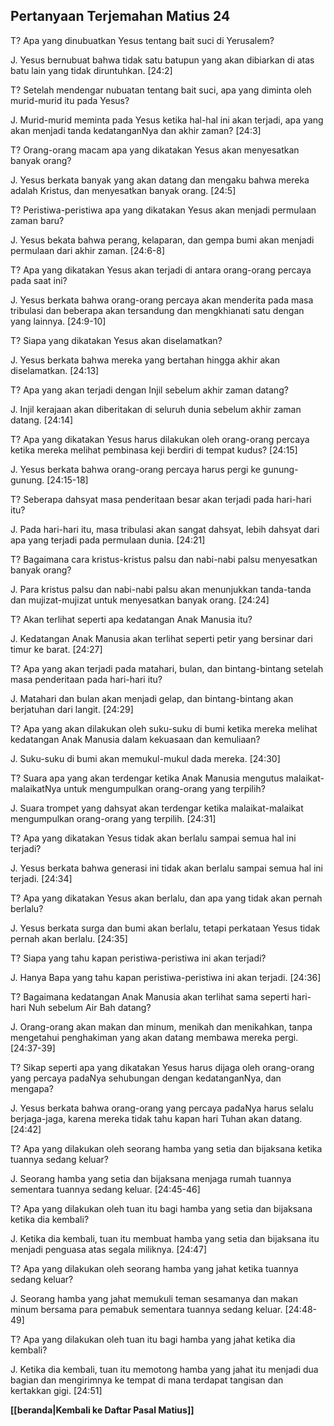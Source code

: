 ## Pertanyaan Terjemahan Matius 24 ##

T? Apa yang dinubuatkan Yesus tentang bait suci di Yerusalem?

J. Yesus bernubuat bahwa tidak satu batupun yang akan dibiarkan di atas batu lain yang tidak diruntuhkan. [24:2]

T? Setelah mendengar nubuatan tentang bait suci, apa yang diminta oleh murid-murid itu pada Yesus?

J. Murid-murid meminta pada Yesus ketika hal-hal ini akan terjadi, apa yang akan menjadi tanda kedatanganNya dan akhir zaman? [24:3]

T? Orang-orang macam apa yang dikatakan Yesus akan menyesatkan banyak orang?

J. Yesus berkata banyak yang akan datang dan mengaku bahwa mereka adalah Kristus, dan menyesatkan banyak orang. [24:5]

T? Peristiwa-peristiwa apa yang dikatakan Yesus akan menjadi permulaan zaman baru?

J. Yesus bekata bahwa perang, kelaparan, dan gempa bumi akan menjadi permulaan dari akhir zaman. [24:6-8]

T? Apa yang dikatakan Yesus akan terjadi di antara orang-orang percaya pada saat ini?

J. Yesus berkata bahwa orang-orang percaya akan menderita pada masa tribulasi dan beberapa akan tersandung dan mengkhianati satu dengan yang lainnya. [24:9-10]

T? Siapa yang dikatakan Yesus akan diselamatkan?

J. Yesus berkata bahwa mereka yang bertahan hingga akhir akan diselamatkan. [24:13]

T? Apa yang akan terjadi dengan Injil sebelum akhir zaman datang?

J. Injil kerajaan akan diberitakan di seluruh dunia sebelum akhir zaman datang. [24:14]

T? Apa yang dikatakan Yesus harus dilakukan oleh orang-orang percaya ketika mereka melihat pembinasa keji berdiri di tempat kudus? [24:15]

J. Yesus berkata bahwa orang-orang percaya harus pergi ke gunung-gunung. [24:15-18]

T? Seberapa dahsyat masa penderitaan besar akan terjadi pada hari-hari itu?

J. Pada hari-hari itu, masa tribulasi akan sangat dahsyat, lebih dahsyat dari apa yang terjadi pada permulaan dunia. [24:21]

T? Bagaimana cara kristus-kristus palsu dan nabi-nabi palsu menyesatkan banyak orang?

J. Para kristus palsu dan nabi-nabi palsu akan menunjukkan tanda-tanda dan mujizat-mujizat untuk menyesatkan banyak orang. [24:24]

T? Akan terlihat seperti apa kedatangan Anak Manusia itu?

J. Kedatangan Anak Manusia akan terlihat seperti petir yang bersinar dari timur ke barat. [24:27]

T? Apa yang akan terjadi pada matahari, bulan, dan bintang-bintang setelah masa penderitaan pada hari-hari itu?

J. Matahari dan bulan akan menjadi gelap, dan bintang-bintang akan berjatuhan dari langit. [24:29]

T? Apa yang akan dilakukan oleh suku-suku di bumi ketika mereka melihat kedatangan Anak Manusia dalam kekuasaan dan kemuliaan?

J. Suku-suku di bumi akan memukul-mukul dada mereka. [24:30]

T? Suara apa yang akan terdengar ketika Anak Manusia mengutus malaikat-malaikatNya untuk mengumpulkan orang-orang yang terpilih?

J. Suara trompet yang dahsyat akan terdengar ketika malaikat-malaikat mengumpulkan orang-orang yang terpilih. [24:31]

T? Apa yang dikatakan Yesus tidak akan berlalu sampai semua hal ini terjadi?

J. Yesus berkata bahwa generasi ini tidak akan berlalu sampai semua hal ini terjadi. [24:34]

T? Apa yang dikatakan Yesus akan berlalu, dan apa yang tidak akan pernah berlalu?

J. Yesus berkata surga dan bumi akan berlalu, tetapi perkataan Yesus tidak pernah akan berlalu. [24:35]

T? Siapa yang tahu kapan peristiwa-peristiwa ini akan terjadi?

J. Hanya Bapa yang tahu kapan peristiwa-peristiwa ini akan terjadi. [24:36]

T? Bagaimana kedatangan Anak Manusia akan terlihat sama seperti hari-hari Nuh sebelum Air Bah datang?

J. Orang-orang akan makan dan minum, menikah dan menikahkan, tanpa mengetahui penghakiman yang akan datang membawa mereka pergi. [24:37-39]

T? Sikap seperti apa yang dikatakan Yesus harus dijaga oleh orang-orang yang percaya padaNya sehubungan dengan kedatanganNya, dan mengapa?

J. Yesus berkata bahwa orang-orang yang percaya padaNya harus selalu berjaga-jaga, karena mereka tidak tahu kapan hari Tuhan akan datang. [24:42]

T? Apa yang dilakukan oleh seorang hamba yang setia dan bijaksana ketika tuannya sedang keluar?

J. Seorang hamba yang setia dan bijaksana menjaga rumah tuannya sementara tuannya sedang keluar. [24:45-46]

T? Apa yang dilakukan oleh tuan itu bagi hamba yang setia dan bijaksana ketika dia kembali?

J. Ketika dia kembali, tuan itu membuat hamba yang setia dan bijaksana itu menjadi penguasa atas segala miliknya. [24:47]

T? Apa yang dilakukan oleh seorang hamba yang jahat ketika tuannya sedang keluar?

J. Seorang hamba yang jahat memukuli teman sesamanya dan makan minum bersama para pemabuk sementara tuannya sedang keluar. [24:48-49]

T? Apa yang dilakukan oleh tuan itu bagi hamba yang jahat ketika dia kembali?

J. Ketika dia kembali, tuan itu memotong hamba yang jahat itu menjadi dua bagian dan mengirimnya ke tempat di mana terdapat tangisan dan kertakkan gigi. [24:51]

__[[beranda|Kembali ke Daftar Pasal Matius]]__

